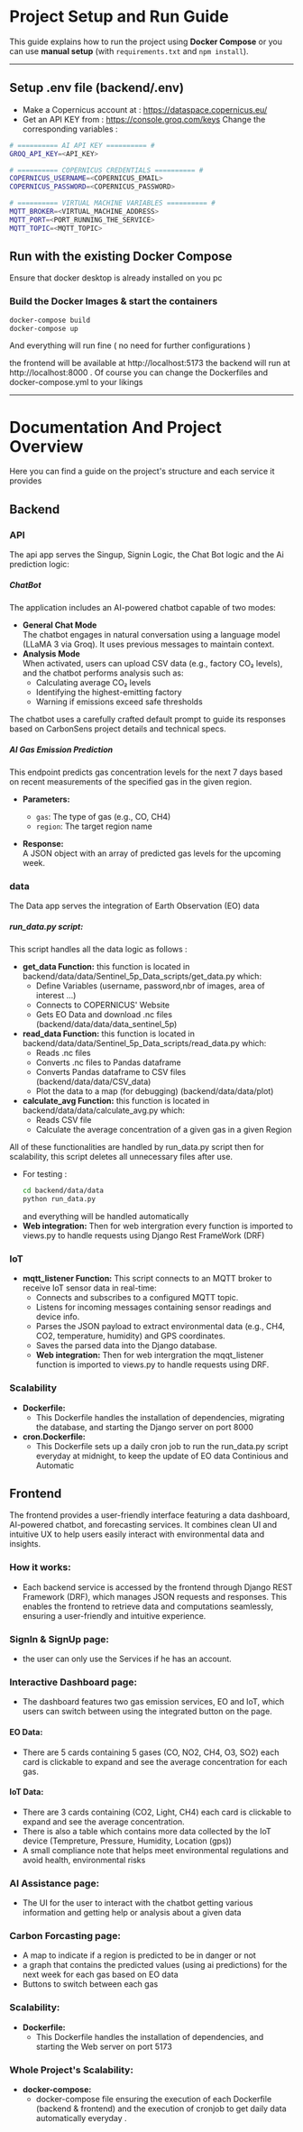 # Project Setup and Run Guide

This guide explains how to run the project using **Docker Compose** or you can use **manual setup** (with `requirements.txt` and `npm install`).

---
##  Setup .env file (backend/.env)
  - Make a Copernicus account at : https://dataspace.copernicus.eu/
  - Get an API KEY from : https://console.groq.com/keys
Change the corresponding variables :
```bash
# ========== AI API KEY ========== #
GROQ_API_KEY=<API_KEY>

# ========== COPERNICUS CREDENTIALS ========== #
COPERNICUS_USERNAME=<COPERNICUS_EMAIL>
COPERNICUS_PASSWORD=<COPERNICUS_PASSWORD>

# ========== VIRTUAL MACHINE VARIABLES ========== #
MQTT_BROKER=<VIRTUAL_MACHINE_ADDRESS>
MQTT_PORT=<PORT_RUNNING_THE_SERVICE>
MQTT_TOPIC=<MQTT_TOPIC>
````

##  Run with  the existing Docker Compose 
Ensure that docker desktop is already installed on you pc  

### Build the Docker Images & start the containers
```bash
docker-compose build
docker-compose up
```
And everything  will run fine ( no need for further configurations )

the frontend will be available at http://localhost:5173
the backend will run at http://localhost:8000 .
Of course you can change the Dockerfiles and docker-compose.yml to your likings

---
# Documentation And Project Overview

Here you can find a guide on the project's structure and each service it provides
## Backend

### API
The api app serves the Singup, Signin Logic, the Chat Bot logic and the Ai prediction logic:

##### ChatBot
The application includes an AI-powered chatbot capable of two modes:
- **General Chat Mode**  
  The chatbot engages in natural conversation using a language model (LLaMA 3 via Groq). It uses previous messages to maintain context.
- **Analysis Mode**  
  When activated, users can upload CSV data (e.g., factory CO₂ levels), and the chatbot performs analysis such as:
  - Calculating average CO₂ levels  
  - Identifying the highest-emitting factory  
  - Warning if emissions exceed safe thresholds
 
The chatbot uses a carefully crafted default prompt to guide its responses based on CarbonSens project details and technical specs.

##### AI Gas Emission Prediction
This endpoint predicts gas concentration levels for the next 7 days based on recent measurements of the specified gas in the given region.

- **Parameters:**  
  - `gas`: The type of gas (e.g., CO, CH4)  
  - `region`: The target region name  

- **Response:**  
A JSON object with an array of predicted gas levels for the upcoming week.
### data
The Data app serves the integration of Earth Observation (EO) data
##### run_data.py script:
This script handles all the data logic as follows :
- **get_data Function:**
this function is located in backend/data/data/Sentinel_5p_Data_scripts/get_data.py which:
  - Define Variables (username, password,nbr of images, area of interest ...)
  - Connects to COPERNICUS' Website
  - Gets EO Data and download .nc files (backend/data/data/data_sentinel_5p)
- **read_data Function:**
this function is located in backend/data/data/Sentinel_5p_Data_scripts/read_data.py which:
  - Reads .nc files
  - Converts .nc files to Pandas dataframe
  - Converts Pandas dataframe to CSV files (backend/data/data/CSV_data)
  - Plot the data to a map (for debugging) (backend/data/data/plot)
- **calculate_avg Function:**
this function is located in backend/data/data/calculate_avg.py which:
  - Reads CSV file
  - Calculate the average concentration of a given gas in a given Region
  
All of these functionalities are handled by run_data.py script then for scalability, this script deletes all unnecessary files after use.
  - For testing :
     ```bash
    cd backend/data/data
    python run_data.py
    ```
     and everything will be handled automatically
- **Web integration:**
  Then for web intergration every function is imported to views.py to handle requests using Django Rest FrameWork (DRF)
### IoT
- **mqtt_listener Function:**
This script connects to an MQTT broker to receive IoT sensor data in real-time:
  - Connects and subscribes to a configured MQTT topic.
  - Listens for incoming messages containing sensor readings and device info.
  - Parses the JSON payload to extract environmental data (e.g., CH4, CO2, temperature, humidity) and GPS coordinates.
  - Saves the parsed data into the Django database.
  - **Web integration:**
  Then for web intergration the mqqt_listener function is imported to views.py to handle requests using DRF.
### Scalability
- **Dockerfile:**
  - This Dockerfile handles the installation of dependencies, migrating the database, and starting the Django server on port 8000
- **cron.Dockerfile:**
  - This Dockerfile sets up a daily cron job to run the run_data.py script everyday at midnight, to keep the update of EO data Continious and Automatic

## Frontend
The frontend provides a user-friendly interface featuring a data dashboard, AI-powered chatbot, and forecasting services. It combines clean UI and intuitive UX to help users easily interact with environmental data and insights.

### How it works:
  - Each backend service is accessed by the frontend through Django REST Framework (DRF), which manages JSON requests and responses. This enables the frontend to retrieve data and computations seamlessly, ensuring a user-friendly and intuitive experience.
### SignIn & SignUp page:
  - the user can only use the Services if he has an account.
### Interactive Dashboard page:
  - The dashboard features two gas emission services, EO and IoT, which users can switch between using the integrated button on the page.
  #### EO Data:
  - There are 5 cards containing 5 gases (CO, NO2, CH4, O3, SO2) each card is clickable to expand and see the average concentration for each gas.
  #### IoT Data: 
  - There are 3 cards containing (CO2, Light, CH4) each card is clickable to expand and see the average concentration.
  - There is also  a table which contains more data collected by the IoT device (Tempreture, Pressure, Humidity, Location (gps))
  - A small compliance note that helps meet environmental regulations and avoid health, environmental risks

### AI Assistance page:
  -  The UI for the user to interact with the chatbot getting various information and getting help or analysis about a given data
### Carbon Forcasting page:
  -  A map to indicate if a region is predicted to be in danger or not
  -  a graph that contains the predicted values (using ai predictions) for the next week for each gas based on EO data
  -  Buttons to switch between each gas
### Scalability:
  - **Dockerfile:**
    - This Dockerfile handles the installation of dependencies, and starting the Web server on port 5173
     
### Whole Project's Scalability:
  - **docker-compose:**
    - docker-compose file ensuring the execution of each Dockerfile (backend & frontend) and the execution of cronjob to get daily data automatically everyday . 

